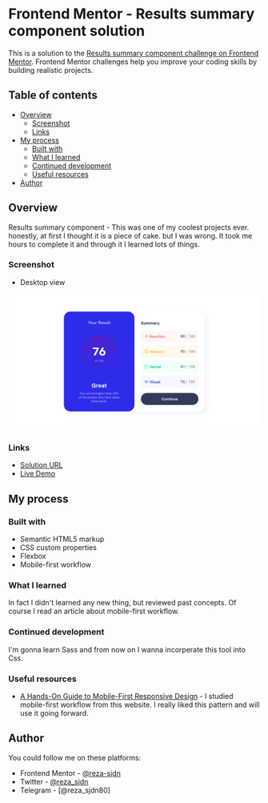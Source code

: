# Frontend Mentor - Results summary component solution

This is a solution to the [Results summary component challenge on Frontend Mentor](https://www.frontendmentor.io/challenges/results-summary-component-CE_K6s0maV). Frontend Mentor challenges help you improve your coding skills by building realistic projects. 

## Table of contents

- [Overview](#overview)
  - [Screenshot](#screenshot)
  - [Links](#links)
- [My process](#my-process)
  - [Built with](#built-with)
  - [What I learned](#what-i-learned)
  - [Continued development](#continued-development)
  - [Useful resources](#useful-resources)
- [Author](#author)




## Overview

Results summary component - This was one of my coolest projects ever. honestly, at first I thought it is a piece of cake.
but I was wrong. It took me hours to complete it and through it I learned lots of things.

### Screenshot

- Desktop view

![](./screenshot.png)

### Links

- [Solution URL](https://github.com/reza-sjdn/results-summary-component)
- [Live Demo](https://reza-sjdn.github.io/results-summary-component/)

## My process

### Built with

- Semantic HTML5 markup
- CSS custom properties
- Flexbox
- Mobile-first workflow


### What I learned

In fact I didn't learned any new thing, but reviewed past concepts.
Of course I read an article about mobile-first workflow.

### Continued development

I'm gonna learn Sass and from now on I wanna incorperate this tool into Css.

### Useful resources

- [A Hands-On Guide to Mobile-First Responsive Design](https://www.uxpin.com/studio/blog/a-hands-on-guide-to-mobile-first-design/) - I studied mobile-first workflow from this website. I really liked this pattern and will use it going forward.

## Author

You could follow me on these platforms:

- Frontend Mentor - [@reza-sjdn](https://www.frontendmentor.io/profile/reza-sjdn)
- Twitter - [@reza_sjdn](https://www.twitter.com/reza_sjdn)
- Telegram - [@reza_sjdn80]
